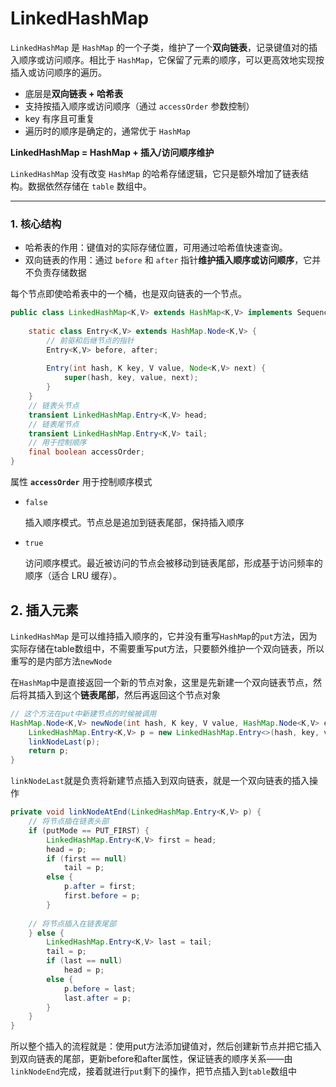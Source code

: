 # LinkedHashMap

`LinkedHashMap` 是 `HashMap` 的一个子类，维护了一个**双向链表**，记录键值对的插入顺序或访问顺序。相比于 `HashMap`，它保留了元素的顺序，可以更高效地实现按插入或访问顺序的遍历。

- 底层是**双向链表 + 哈希表**
- 支持按插入顺序或访问顺序（通过 `accessOrder` 参数控制）
- key 有序且可重复
- 遍历时的顺序是确定的，通常优于 `HashMap`



**LinkedHashMap = HashMap + 插入/访问顺序维护**

`LinkedHashMap` 没有改变 `HashMap` 的哈希存储逻辑，它只是额外增加了链表结构。数据依然存储在 `table` 数组中。

---

### 1. 核心结构

- 哈希表的作用：键值对的实际存储位置，可用通过哈希值快速查询。
- 双向链表的作用：通过 `before` 和 `after` 指针**维护插入顺序或访问顺序**，它并不负责存储数据

每个节点即使哈希表中的一个桶，也是双向链表的一个节点。

```java
public class LinkedHashMap<K,V> extends HashMap<K,V> implements SequencedMap<K,V> {
    
    static class Entry<K,V> extends HashMap.Node<K,V> {
        // 前驱和后继节点的指针
        Entry<K,V> before, after;
        
        Entry(int hash, K key, V value, Node<K,V> next) {
            super(hash, key, value, next);
        }
    }
	// 链表头节点
    transient LinkedHashMap.Entry<K,V> head;
	// 链表尾节点
    transient LinkedHashMap.Entry<K,V> tail;
    // 用于控制顺序
    final boolean accessOrder;
}
```

属性 **`accessOrder`** 用于控制顺序模式

- `false`

  插入顺序模式。节点总是追加到链表尾部，保持插入顺序

- `true`

  访问顺序模式。最近被访问的节点会被移动到链表尾部，形成基于访问频率的顺序（适合 LRU 缓存）。

## 2. 插入元素

`LinkedHashMap` 是可以维持插入顺序的，它并没有重写`HashMap`的`put`方法，因为实际存储在table数组中，不需要重写put方法，只要额外维护一个双向链表，所以重写的是内部方法`newNode`

在`HashMap`中是直接返回一个新的节点对象，这里是先新建一个双向链表节点，然后将其插入到这个**链表尾部**，然后再返回这个节点对象

```java
// 这个方法在put中新建节点的时候被调用
HashMap.Node<K,V> newNode(int hash, K key, V value, HashMap.Node<K,V> e) {
    LinkedHashMap.Entry<K,V> p = new LinkedHashMap.Entry<>(hash, key, value, e);
    linkNodeLast(p);
    return p;
}
```

`linkNodeLast`就是负责将新建节点插入到双向链表，就是一个双向链表的插入操作

```java
private void linkNodeAtEnd(LinkedHashMap.Entry<K,V> p) {
    // 将节点插在链表头部
    if (putMode == PUT_FIRST) {
        LinkedHashMap.Entry<K,V> first = head;
        head = p;
        if (first == null)
            tail = p;
        else {
            p.after = first;
            first.before = p;
        }
        
    // 将节点插入在链表尾部
    } else {
        LinkedHashMap.Entry<K,V> last = tail;
        tail = p;
        if (last == null)
            head = p;
        else {
            p.before = last;
            last.after = p;
        }
    }
}
```

所以整个插入的流程就是：使用put方法添加键值对，然后创建新节点并把它插入到双向链表的尾部，更新before和after属性，保证链表的顺序关系——由`linkNodeEnd`完成，接着就进行`put`剩下的操作，把节点插入到`table`数组中



















